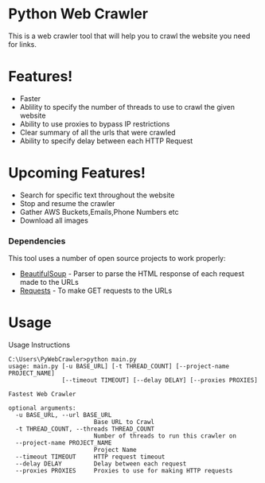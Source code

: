 # Python Web Crawler

This is a web crawler tool that will help you to crawl the website you need for links.

# Features!

  - Faster
  - Ablility to specify the number of threads to use to crawl the given website
  - Ability to use proxies to bypass IP restrictions
  - Clear summary of all the urls that were crawled
  - Ability to specify delay between each HTTP Request

# Upcoming Features!

  - Search for specific text throughout the website
  - Stop and resume the crawler
  - Gather AWS Buckets,Emails,Phone Numbers etc
  - Download all images


### Dependencies

This tool uses a number of open source projects to work properly:

* [BeautifulSoup](https://pypi.org/project/beautifulsoup4/) - Parser to parse the HTML response of each request made to the URLs
* [Requests](https://pypi.org/project/requests/) - To make GET requests to the URLs


# Usage
Usage Instructions

```console
C:\Users\PyWebCrawler>python main.py
usage: main.py [-u BASE_URL] [-t THREAD_COUNT] [--project-name PROJECT_NAME]
               [--timeout TIMEOUT] [--delay DELAY] [--proxies PROXIES]

Fastest Web Crawler

optional arguments:
  -u BASE_URL, --url BASE_URL
                        Base URL to Crawl
  -t THREAD_COUNT, --threads THREAD_COUNT
                        Number of threads to run this crawler on
  --project-name PROJECT_NAME
                        Project Name
  --timeout TIMEOUT     HTTP request timeout
  --delay DELAY         Delay between each request
  --proxies PROXIES     Proxies to use for making HTTP requests
```
